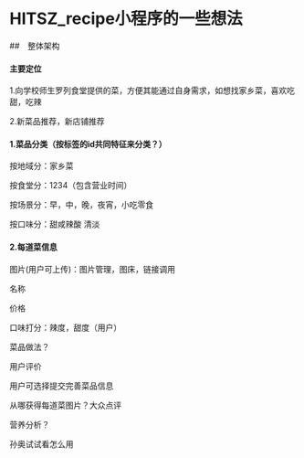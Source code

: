 # HITSZ_recipe小程序的一些想法

##　整体架构

#### 主要定位

1.向学校师生罗列食堂提供的菜，方便其能通过自身需求，如想找家乡菜，喜欢吃甜，吃辣

2.新菜品推荐，新店铺推荐

#### 1.菜品分类（按标签的id共同特征来分类？）

按地域分：家乡菜

按食堂分：1234（包含营业时间）

按场景分：早，中，晚，夜宵，小吃零食

按口味分：甜咸辣酸 清淡

#### 2.每道菜信息

图片(用户可上传)：图片管理，图床，链接调用

名称

价格

口味打分：辣度，甜度（用户）

菜品做法？

用户评价

用户可选择提交完善菜品信息

从哪获得每道菜图片？大众点评

营养分析？

孙奥试试看怎么用
